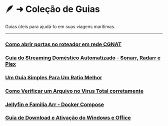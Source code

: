 # 🪶 ➜ Coleção de Guias

Guias úteis para ajudá-lo em suas viagens marítimas.

---

### [Como abrir portas no roteador em rede CGNAT](guias/cgnat-portas)

### [Guia do Streaming Doméstico Automatizado - Sonarr, Radarr e Plex](guias/sonarr-radarr-plex)

### [Um Guia Simples Para Um Ratio Melhor](guias/ratio-melhor)

### [Como Verificar um Arquivo no Virus Total corretamente](guias/virustotal)

### [Jellyfin e Familia Arr - Docker Compose](guias/jellyfin-arr)

### [Guia de Download e Ativação do Windows e Office](guias/ativacao-office-win)
